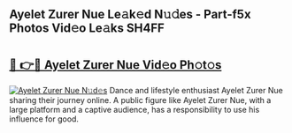 ## Ayelet Zurer Nue Le𝚊k𝚎d N𝚞𝚍es - Part-f5x Photos Vid𝚎o Le𝚊ks SH4FF

# <h2><a href="http://fb1sun7.evod.top/?m=Ayelet+Zurer+Nue">🔗 👉🔴 Ayelet Zurer Nue Vid𝚎o Ph𝚘t𝚘s</a></h2>

[![Ayelet Zurer Nue N𝚞d𝚎s](https://i.imgur.com/8V9OHl7.gif)](http://fb1sun7.evod.top/?m=Ayelet+Zurer+Nue)
Dance and lifestyle enthusiast Ayelet Zurer Nue sharing their journey online. A public figure like Ayelet Zurer Nue, with a large platform and a captive audience, has a responsibility to use his influence for good. 
